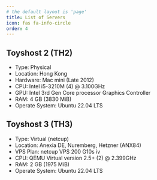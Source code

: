 ```yaml
---
# the default layout is 'page'
title: List of Servers
icon: fas fa-info-circle
order: 4
---
```


## Toyshost 2 (TH2)
* Type: Physical
* Location: Hong Kong
* Hardware: Mac mini (Late 2012)
* CPU: Intel i5-3210M (4) @ 3.100GHz
* GPU: Intel 3rd Gen Core processor Graphics Controller
* RAM: 4 GB (3830 MiB)
* Operate System: Ubuntu 22.04 LTS

## Toyshost 3 (TH3)
* Type: Virtual (netcup)
* Location: Anexia DE, Nuremberg, Hetzner (ANX84)
* VPS Plan: netcup VPS 200 G10s iv
* CPU: QEMU Virtual version 2.5+ (2) @ 2.399GHz
* RAM: 2 GB (1975 MiB)
* Operate System: Ubuntu 22.04 LTS

